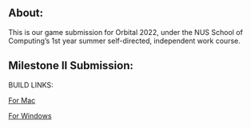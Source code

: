 ## About:
This is our game submission for Orbital 2022, under the NUS School of Computing’s 1st year summer self-directed, independent work course.

## Milestone II Submission:
BUILD LINKS:

[For Mac](https://drive.google.com/file/d/10bIb0LP7qmbxwvxr9Be5IKRPAUC3sz85/view?usp=sharing)

[For Windows](https://drive.google.com/file/d/1DgfUEDS2SbQA6QaFyx6rovhndV7T8ZkY/view?usp=sharing)
